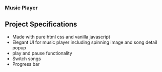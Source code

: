 ### Music Player
## Project Specifications

- Made with pure html css and vanilla javascript
- Elegant UI for music player including spinning image and song detail popup
- play and pause functionality
- Switch songs
- Progress bar